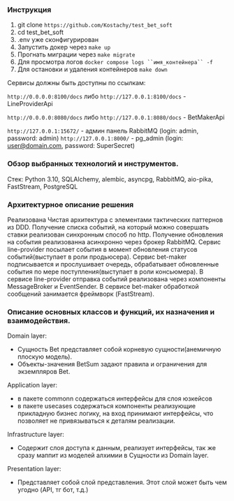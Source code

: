 ### Инструкция

1. git clone `https://github.com/Kostachy/test_bet_soft`
2. cd test_bet_soft
3. .env уже сконфигурирован
4. Запустить докер через `make up`
5. Прогнать миграции через `make migrate`
6. Для просмотра логов `docker compose logs ``имя_контейнера`` -f`
7. Для остановки и удаления контейнеров `make down`

Сервисы должны быть доступны по ссылкам:

`http://0.0.0.0:8100/docs` либо `http://127.0.0.1:8100/docs` - LineProviderApi

`http://0.0.0.0:8080/docs` либо `http://127.0.0.1:8080/docs` - BetMakerApi

`http://127.0.0.1:15672/` - админ панель RabbitMQ (login: admin, password: admin)
`http://127.0.0.1:8000/` - pg_admin (login: user@domain.com, password: SuperSecret)

### Обзор выбранных технологий и инструментов.

Стeк: Python 3.10, SQLAlchemy, alembic, asyncpg, RabbitMQ, aio-pika, FastStream, PostgreSQL

### Архитектурное описание решения

Реализована Чистая архитектура с элементами тактических паттернов из DDD.
Получение списка событий, на который можно совершать ставки реализован синхронным способ по http.
Получение обновления на события реализованна асинхронно через брокер RabbitMQ. Сервис line-provider
посылает события в момент обновления статусов событий(выступает в роли продьюсера). Сервис bet-maker подписывается
и прослушивает очередь, обрабатывает обновленные события по мере поступления(выступает в роли консьюмера).
В сервисе line-provider отправка событий реализована через компоненты MessageBroker и EventSender.
В сервисе bet-maker обработкой сообщений занимается фреймворк (FastStream).

### Описание основных классов и функций, их назначения и взаимодействия.

Domain layer:

- Сущность Bet представляет собой корневую сущности(анемичную плоскую модель).
- Объекты-значения BetSum задают правила и ограничения для экземпляров Bet.

Application layer:

- в пакете commonn содержаться интерфейсы для слоя юзкейсов
- в пакете usecases содержаться компоненты реализующие прикладную бизнес логику, на вход принимают интерфейсы,
  что позволяет не привязываться к деталям реализации.

Infrastructure layer:

- Содержит слоя доступа к данным, реализует интерфейсы, так же сразу маппит из моделей алхимии
  в Сущности из Domain layer.

Presentation layer:

- Представляет собой слой представления. Этот слой может быть чем угодно (API, тг бот, т.д.)
